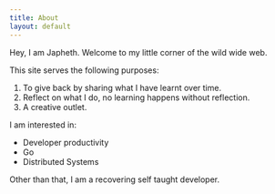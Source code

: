 ```yaml
---
title: About
layout: default
---
```


Hey, I am Japheth. Welcome to my little corner of the wild wide web.

This site serves the following purposes:

1. To give back by sharing what I have learnt over time.
2. Reflect on what I do, no learning happens without reflection.
3. A creative outlet.

I am interested in:

- Developer productivity
- Go
- Distributed Systems

Other than that, I am a recovering self taught developer.
